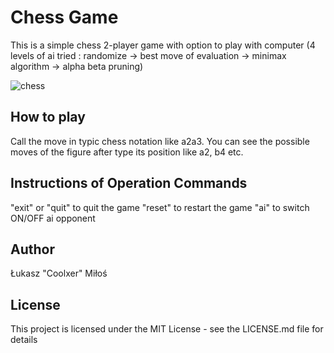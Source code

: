 # Chess Game
This is a simple chess 2-player game with option to play with computer (4 levels of ai tried : randomize -> best move of evaluation -> minimax algorithm -> alpha beta pruning)

![chess](https://user-images.githubusercontent.com/22798873/55515169-2f347580-566a-11e9-8850-7b0d9d2d07f1.png)

## How to play
Call the move in typic chess notation like a2a3.
You can see the possible moves of the figure after type its position like a2, b4 etc.

## Instructions of Operation Commands
"exit" or "quit" to quit the game
"reset" to restart the game
"ai" to switch ON/OFF ai opponent

## Author
Łukasz "Coolxer" Miłoś

## License
This project is licensed under the MIT License - see the LICENSE.md file for details
